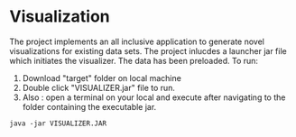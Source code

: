 # Visualization

The project implements an all inclusive application to generate novel visualizations for existing data sets. The project inlucdes a launcher jar file which initiates the visualizer. The data has been preloaded. To run: 

1. Download "target" folder on local machine
2. Double click "VISUALIZER.jar" file to run.
3. Also : open a terminal on your local and execute after navigating to the folder containing the executable jar.
```
java -jar VISUALIZER.JAR
```